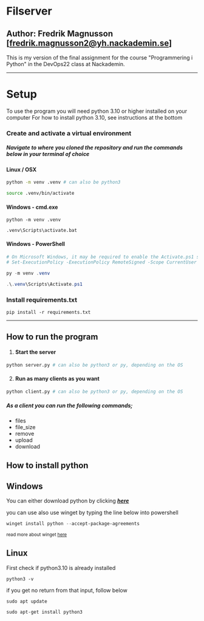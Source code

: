# Filserver

## Author: Fredrik Magnusson [fredrik.magnusson2@yh.nackademin.se] ##

  

This is my version of the final assignment for the course "Programmering i Python" in the DevOps22 class at Nackademin.

---
# **Setup**

To use the program you will need python 3.10 or higher installed on your computer
For how to install python 3.10, see instructions at the bottom

### Create and activate a virtual environment

##### Navigate to where you cloned the repository and run the commands below in your terminal of choice

#### Linux / OSX
```bash
python -m venv .venv # can also be python3

source .venv/bin/activate
```

#### Windows - cmd.exe

```
python -m venv .venv

.venv\Scripts\activate.bat
```

#### Windows - PowerShell

```powershell
# On Microsoft Windows, it may be required to enable the Activate.ps1 script by setting the execution policy for the user. You can do this by issuing the following PowerShell command:
# Set-ExecutionPolicy -ExecutionPolicy RemoteSigned -Scope CurrentUser

py -m venv .venv

.\.venv\Scripts\Activate.ps1
```

### Install requirements.txt 

```
pip install -r requirements.txt
```
---
## How to run the program
1. #### Start the server
```python
python server.py # can also be python3 or py, depending on the OS
```
2. #### Run as many clients as you want
```python
python client.py # can also be python3 or py, depending on the OS
```

##### As a client you can run the following commands;
-  files 
-  file_size
-  remove
-  upload
-  download

## How to install python

## **Windows** 

You can either download python by clicking **_[here](https://www.python.org/downloads/)_**

  

you can use also use winget by typing the line below into powershell

```powershell
winget install python --accept-package-agreements
```

<sup>read more about winget [here](https://learn.microsoft.com/en-us/windows/package-manager/winget/)</sup>

  

## **Linux** ##

First check if python3.10 is already installed

```
python3 -v
```

if you get no return from that input, follow below

```
sudo apt update

sudo apt-get install python3
